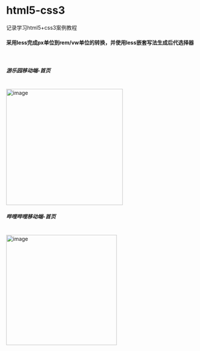 # html5-css3
记录学习html5+css3案例教程

<h4>采用less完成px单位到rem/vw单位的转换，并使用less嵌套写法生成后代选择器</h4><br>

<h5>游乐园移动端-首页</h5><br>
<img width="312" alt="image" src="https://user-images.githubusercontent.com/67896996/224715854-6a7e0258-b43c-48c9-bda4-adf4f03fb429.png">


<h5>哔哩哔哩移动端-首页</h5><br>
<img width="296" alt="image" src="https://user-images.githubusercontent.com/67896996/224716086-643e341d-bda1-46fc-bd9c-450e972b1762.png">
